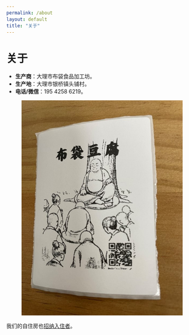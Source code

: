 ```yaml
---
permalink: /about
layout: default
title: "关于"
---
```


# 关于

* <b>生产商</b>：大理市布袋食品加工坊。
* <b>生产地</b>：大理市银桥镇头铺村。
* <b>电话/微信</b>：195 4258 6219。

<figure class="figure">
  <img src="/assets/img/cover.jpg" alt="/assets/img/cover.jpg">
</figure>

<p>我们的自住房也<a href="/inn">招纳入住者</a>。</p>